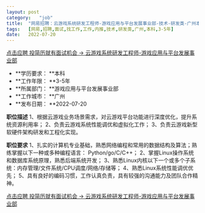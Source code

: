 ```yaml
---
layout:	post
category:	"job"
title:	"网易招聘：云游戏系统研发工程师-游戏应用与平台发展事业部-技术-研发类-广州本科3-5年"
tags:	[网易,招聘,面试,找工作,工作,内推,技术,研发类,广州,本科,3-5年]
date:	2022-07-20
---
```


[点击应聘 投简历就有面试机会 -> 云游戏系统研发工程师-游戏应用与平台发展事业部](http://mobile.bole.netease.com/bole/boleDetail?id=41577&employeeId=346f03c3cda5f04c&key=all)



- **学历要求： **本科
- **工作年限： **3-5年
- **所属部门： **游戏应用与平台发展事业部
- **工作城市： **广州
- **发布日期： **2022-07-20



**职位描述**
1、根据云游戏业务场景需求，对云游戏平台功能进行深度优化，提升系统资源利用率；
2、负责云游戏系统性能调优和虚拟化工作；
3、负责云游戏新型软硬件架构研发和工程化实现。






**职位要求**
1、扎实的计算机专业基础，熟悉网络编程和常用的数据结构及算法；熟练掌握以下一种或多种编程语言： Python/go/C/C++；
2、掌握Linux操作系统和数据库系统原理，熟悉后端系统开发；
3、熟悉Linux内核以下一个或多个子系统：内存管理/文件系统/CPU调度/网络/存储等；
4、熟悉Linux系统性能调优优先；
5、具有良好的编码习惯，工作认真负责，具有较强的沟通能力及团队合作精神。



[点击应聘 投简历就有面试机会 -> 云游戏系统研发工程师-游戏应用与平台发展事业部](http://mobile.bole.netease.com/bole/boleDetail?id=41577&employeeId=346f03c3cda5f04c&key=all)